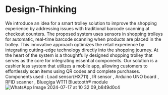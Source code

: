 # Design-Thinking
We introduce an idea for a smart trolley solution to improve the shopping experience by addressing issues with traditional barcode scanning at checkout counters. The proposed system uses sensors in shopping trolleys for automatic, real-time barcode scanning when products are placed in the trolley.
This innovative approach optimizes the retail 
experience by integrating cutting-edge technology directly into the shopping journey. At the heart of the system is a thoughtfully designed shopping trolley that serves as the core for integrating essential components. Our solution is a cashier less system that utilizes a mobile app, allowing customers to effortlessly scan items using QR codes and complete purchases.
Components used : 
Load sensor(HX711) , 
IR sensor ,
Arduino UNO board , 
RFID scanner , 
Bluegiga WT11 Bluetooth® module
![WhatsApp Image 2024-07-17 at 10 32 09_b849d0c4](https://github.com/user-attachments/assets/a601a2f7-c053-472a-91bd-c1141ca31efd)
